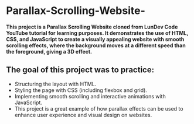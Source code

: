 # Parallax-Scrolling-Website-
**This project is a Parallax Scrolling Website cloned from LunDev Code YouTube tutorial for learning purposes. It demonstrates the use of HTML, CSS, and JavaScript to create a visually appealing website with smooth scrolling effects, where the background moves at a different speed than the foreground, giving a 3D effect.**

## The goal of this project was to practice:

- Structuring the layout with HTML.
- Styling the page with CSS (including flexbox and grid).
- Implementing smooth scrolling and interactive animations with JavaScript.
- This project is a great example of how parallax effects can be used to enhance user experience and visual design on websites.
